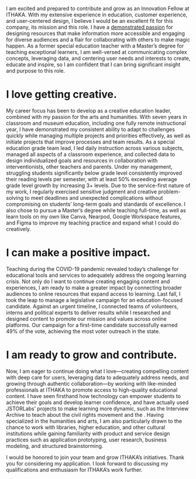 <param ve-config 
       title="Hi, I'm Annette Castro!"
       author="Fellow, Innovation Applicant"                                                                               
       banner="https://iiif.juncture-digital.org/banner/?url=https://i.ibb.co/cTDzXc5/69-CB400-B-1-C8-D-41-E2-BAB1-DC3-C1-E4-D9-D65.jpg" 
       width=”200”
       layout="vertical">

I am excited and prepared to contribute and grow as an Innovation Fellow at ITHAKA. With my extensive experience in education, customer experience, and user-centered design, I believe I would be an excellent fit for this company, its mission and this role. I have a [demonstrated passion](https://www.linkedin.com/in/annette-castro/) for designing resources that make information more accessible and engaging for diverse audiences and a flair for collaborating with others to make magic happen. As a former special education teacher with a Master’s degree for teaching exceptional learners, I am well-versed at communicating complex concepts, leveraging data, and centering user needs and interests to create, educate and inspire, so I am confident that I can bring significant insight and purpose to this role.

<param ve-image 
       url="https://i.ibb.co/pdnjRr9/23-AD1-CC9-6-A04-498-B-BABD-47-C5-B86009-D8.jpg">

# I love getting creative.

My career focus has been to develop as a creative education leader, combined with my passion for the arts and humanities. With seven years in classroom and museum education, including one fully remote instructional year, I have demonstrated my consistent ability to adapt to challenges quickly while managing multiple projects and priorities effectively, as well as initiate projects that improve processes and team results. As a special education grade team lead, I led daily instruction across various subjects, managed all aspects of a classroom experience, and collected data to design individualized goals and resources in collaboration with interventionists, other teachers and parents. Under my management, struggling students significantly below grade level consistently improved their reading levels per semester, with at least 50% exceeding average grade level growth by increasing 3+ levels. Due to the service-first nature of my work, I regularly exercised sensitive judgment and creative problem-solving to meet deadlines and unexpected complications without compromising on students’ long-term goals and standards of excellence. I also chose to pursue a Master’s degree while teaching full-time, as well as learn tools on my own like Canva, Nearpod, Google Workspace features, and Figma to improve my teaching practice and expand what I could do creatively.

<param ve-image 
       description="photo" 
       license="private" 
       url="https://i.ibb.co/1KJqnTN/EB017780-CED3-48-B8-A8-D4-D477-A30-E3490.jpg">

# I can make a positive impact.

Teaching during the COVID-19 pandemic revealed today’s challenge for educational tools and services to adequately address the ongoing learning crisis. Not only do I want to continue creating engaging content and experiences, I am ready to make a greater impact by connecting broader audiences to online resources that expand access to learning. Last fall, I took the leap to manage a legislative campaign for an education-focused candidate. Against an urgent timeline, I connected teams of volunteers, interns and political experts to deliver results while I researched and designed content to promote our mission and values across online platforms. Our campaign for a first-time candidate successfully earned 49% of the vote, achieving the most voter outreach in the state.

<param ve-image 
       url="https://i.ibb.co/Lky4wXb/3753-B335-724-B-43-E9-A12-B-44520-D9-E67-D8.jpg"
       >

# I am ready to grow and contribute.

Now, I am eager to continue doing what I love—creating compelling content with deep care for users, leveraging data to adequately address needs, and growing through authentic collaboration—by working with like-minded professionals at ITHAKA to promote access to high-quality educational content. I have seen firsthand how technology can empower students to achieve their goals and develop learner confidence, and have actually used JSTORLabs’ projects to make learning more dynamic, such as the Interview Archive to teach about the civil rights movement and the  . Having specialized in the humanities and arts, I am also particularly drawn to the chance to work with libraries, higher education, and other cultural institutions while gaining familiarity with product and service design practices such as application prototyping, user research, business modeling, and structured brainstorming.

I would be honored to join your team and grow ITHAKA’s initiatives. Thank you for considering my application. I look forward to discussing my qualifications and enthusiasm for ITHAKA’s work further.


